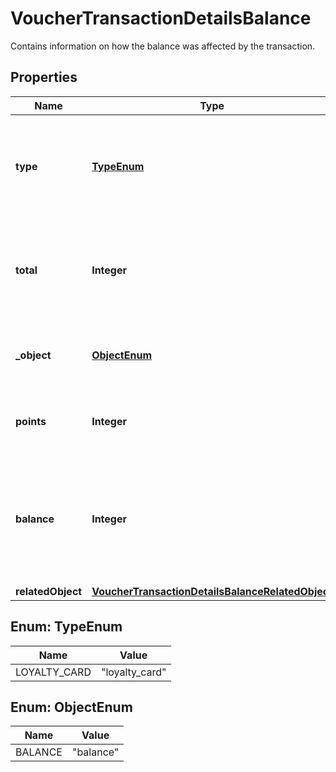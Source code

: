

# VoucherTransactionDetailsBalance

Contains information on how the balance was affected by the transaction.

## Properties

| Name | Type | Description |
|------------ | ------------- | ------------- |
|**type** | [**TypeEnum**](#TypeEnum) | The type of voucher whose balance is being adjusted due to the transaction. |
|**total** | **Integer** | The number of all points accumulated on the card as affected by add or subtract operations. |
|**_object** | [**ObjectEnum**](#ObjectEnum) | The type of the object represented by the JSON. |
|**points** | **Integer** | Points added or subtracted in the transaction. |
|**balance** | **Integer** | The available points on the card after the transaction as affected by redemption or rollback. |
|**relatedObject** | [**VoucherTransactionDetailsBalanceRelatedObject**](VoucherTransactionDetailsBalanceRelatedObject.md) |  |



## Enum: TypeEnum

| Name | Value |
|---- | -----|
| LOYALTY_CARD | &quot;loyalty_card&quot; |



## Enum: ObjectEnum

| Name | Value |
|---- | -----|
| BALANCE | &quot;balance&quot; |



